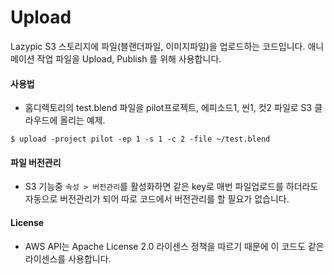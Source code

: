 # Upload
Lazypic S3 스토리지에 파일(블랜더파일, 이미지파일)을 업로드하는 코드입니다.
애니메이션 작업 파일을 Upload, Publish 를 위해 사용합니다.

#### 사용법
- 홈디렉토리의 test.blend 파일을 pilot프로젝트, 에피소드1, 씬1, 컷2 파일로 S3 클라우드에 올리는 예제.
```
$ upload -project pilot -ep 1 -s 1 -c 2 -file ~/test.blend

```

#### 파일 버전관리
- S3 기능중 `속성 > 버전관리`를 활성화하면 같은 key로 매번 파일업로드를 하더라도 자동으로 버전관리가 되어 따로 코드에서 버전관리를 할 필요가 없습니다.

#### License
- AWS API는 Apache License 2.0 라이센스 정책을 따르기 때문에 이 코드도 같은 라이센스를 사용합니다.
